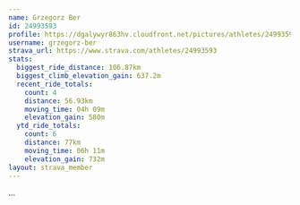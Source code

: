 ```yaml
---
name: Grzegorz Ber
id: 24993593
profile: https://dgalywyr863hv.cloudfront.net/pictures/athletes/24993593/7453165/11/large.jpg
username: grzegorz-ber
strava_url: https://www.strava.com/athletes/24993593
stats:
  biggest_ride_distance: 106.87km
  biggest_climb_elevation_gain: 637.2m
  recent_ride_totals:
    count: 4
    distance: 56.93km
    moving_time: 04h 09m
    elevation_gain: 580m
  ytd_ride_totals:
    count: 6
    distance: 77km
    moving_time: 06h 11m
    elevation_gain: 732m
layout: strava_member
--- 
```

...
